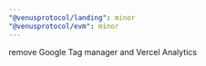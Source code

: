 ```yaml
---
"@venusprotocol/landing": minor
"@venusprotocol/evm": minor
---
```


remove Google Tag manager and Vercel Analytics

